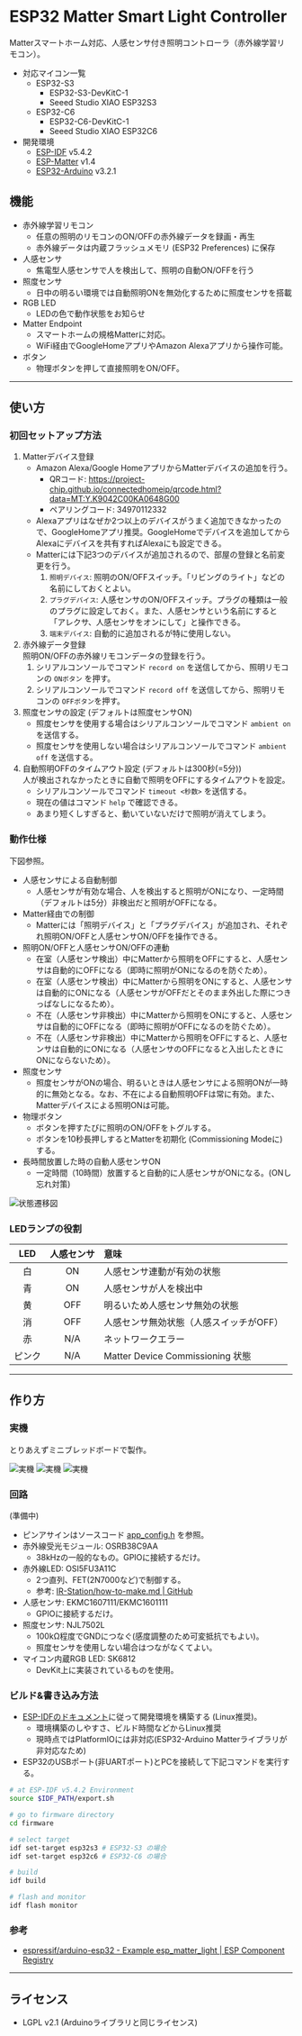 # ESP32 Matter Smart Light Controller

Matterスマートホーム対応、人感センサ付き照明コントローラ（赤外線学習リモコン）。

- 対応マイコン一覧
  - ESP32-S3
    - ESP32-S3-DevKitC-1
    - Seeed Studio XIAO ESP32S3
  - ESP32-C6
    - ESP32-C6-DevKitC-1
    - Seeed Studio XIAO ESP32C6
- 開発環境
  - [ESP-IDF](https://github.com/espressif/esp-idf) v5.4.2
  - [ESP-Matter](https://github.com/espressif/esp-matter) v1.4
  - [ESP32-Arduino](https://github.com/espressif/arduino-esp32) v3.2.1

## 機能

- 赤外線学習リモコン
  - 任意の照明のリモコンのON/OFFの赤外線データを録画・再生
  - 赤外線データは内蔵フラッシュメモリ (ESP32 Preferences) に保存
- 人感センサ
  - 焦電型人感センサで人を検出して、照明の自動ON/OFFを行う
- 照度センサ
  - 日中の明るい環境では自動照明ONを無効化するために照度センサを搭載
- RGB LED
  - LEDの色で動作状態をお知らせ
- Matter Endpoint
  - スマートホームの規格Matterに対応。
  - WiFi経由でGoogleHomeアプリやAmazon Alexaアプリから操作可能。
- ボタン
  - 物理ボタンを押して直接照明をON/OFF。

---

## 使い方

### 初回セットアップ方法

1. Matterデバイス登録
   - Amazon Alexa/Google HomeアプリからMatterデバイスの追加を行う。
     - QRコード: https://project-chip.github.io/connectedhomeip/qrcode.html?data=MT:Y.K9042C00KA0648G00
     - ペアリングコード: 34970112332
   - Alexaアプリはなぜか2つ以上のデバイスがうまく追加できなかったので、GoogleHomeアプリ推奨。GoogleHomeでデバイスを追加してからAlexaにデバイスを共有すればAlexaにも設定できる。
   - Matterには下記3つのデバイスが追加されるので、部屋の登録と名前変更を行う。
     1. `照明デバイス`: 照明のON/OFFスイッチ。「リビングのライト」などの名前にしておくとよい。
     2. `プラグデバイス`: 人感センサのON/OFFスイッチ。プラグの種類は一般のプラグに設定しておく。また、人感センサという名前にすると「アレクサ、人感センサをオンにして」と操作できる。
     3. `端末デバイス`: 自動的に追加されるが特に使用しない。
2. 赤外線データ登録  
   照明ON/OFFの赤外線リモコンデータの登録を行う。
   1. シリアルコンソールでコマンド `record on` を送信してから、照明リモコンの `ONボタン` を押す。
   2. シリアルコンソールでコマンド `record off` を送信してから、照明リモコンの `OFFボタン`を押す。
3. 照度センサの設定 (デフォルトは照度センサON)  
   - 照度センサを使用する場合はシリアルコンソールでコマンド `ambient on` を送信する。
   - 照度センサを使用しない場合はシリアルコンソールでコマンド `ambient off` を送信する。
4. 自動照明OFFのタイムアウト設定 (デフォルトは300秒(=5分))  
   人が検出されなかったときに自動で照明をOFFにするタイムアウトを設定。
   - シリアルコンソールでコマンド `timeout <秒数>` を送信する。
   - 現在の値はコマンド `help` で確認できる。
   - あまり短くしすぎると、動いていないだけで照明が消えてしまう。

### 動作仕様

下図参照。

- 人感センサによる自動制御
  - 人感センサが有効な場合、人を検出すると照明がONになり、一定時間（デフォルトは5分）非検出だと照明がOFFになる。
- Matter経由での制御
  - Matterには「照明デバイス」と「プラグデバイス」が追加され、それぞれ照明ON/OFFと人感センサON/OFFを操作できる。
- 照明ON/OFFと人感センサON/OFFの連動
  - 在室（人感センサ検出）中にMatterから照明をOFFにすると、人感センサは自動的にOFFになる（即時に照明がONになるのを防ぐため）。
  - 在室（人感センサ検出）中にMatterから照明をONにすると、人感センサは自動的にONになる（人感センサがOFFだとそのまま外出した際につきっぱなしになるため）。
  - 不在（人感センサ非検出）中にMatterから照明をONにすると、人感センサは自動的にOFFになる（即時に照明がOFFになるのを防ぐため）。
  - 不在（人感センサ非検出）中にMatterから照明をOFFにすると、人感センサは自動的にONになる（人感センサのOFFになると入出したときにONにならないため）。
- 照度センサ
  - 照度センサがONの場合、明るいときは人感センサによる照明ONが一時的に無効となる。なお、不在による自動照明OFFは常に有効。また、Matterデバイスによる照明ONは可能。
- 物理ボタン
  - ボタンを押すたびに照明のON/OFFをトグルする。
  - ボタンを10秒長押しするとMatterを初期化 (Commissioning Modeに) する。
- 長時間放置した時の自動人感センサON
  - 一定時間（10時間）放置すると自動的に人感センサがONになる。(ONし忘れ対策)

![状態遷移図](images/diagram.drawio.svg)

### LEDランプの役割

|  LED   | 人感センサ | 意味                                    |
| :----: | :--------: | :-------------------------------------- |
|   白   |     ON     | 人感センサ連動が有効の状態              |
|   青   |     ON     | 人感センサが人を検出中                  |
|   黄   |    OFF     | 明るいため人感センサ無効の状態          |
|   消   |    OFF     | 人感センサ無効状態（人感スイッチがOFF） |
|   赤   |    N/A     | ネットワークエラー                      |
| ピンク |    N/A     | Matter Device Commissioning 状態        |

---

## 作り方

### 実機

とりあえずミニブレッドボードで製作。

![実機](images/esp32-matter-light-top.jpg)
![実機](images/esp32-matter-light-perspective-1.jpg)
![実機](images/esp32-matter-light-perspective-2.jpg)

### 回路

(準備中)

- ピンアサインはソースコード [app_config.h](firmware/main/app_config.h) を参照。
- 赤外線受光モジュール: OSRB38C9AA
  - 38kHzの一般的なもの。GPIOに接続するだけ。
- 赤外線LED: OSI5FU3A11C
  - 2つ直列、FET(2N7000など)で制御する。
  - 参考: [IR-Station/how-to-make.md | GitHub](https://github.com/kerikun11/IR-Station/blob/master/how-to-make.md)
- 人感センサ: EKMC1607111/EKMC1601111
  - GPIOに接続するだけ。
- 照度センサ: NJL7502L
  - 100kΩ程度でGNDにつなぐ(感度調整のため可変抵抗でもよい)。
  - 照度センサを使用しない場合はつながなくてよい。
- マイコン内蔵RGB LED: SK6812
  - DevKit上に実装されているものを使用。

### ビルド&書き込み方法

- [ESP-IDFのドキュメント](https://docs.espressif.com/projects/esp-idf/en/latest/esp32/versions.html)に従って開発環境を構築する (Linux推奨)。
  - 環境構築のしやすさ、ビルド時間などからLinux推奨
  - 現時点ではPlatformIOには非対応(ESP32-Arduino Matterライブラリが非対応なため)
- ESP32のUSBポート(非UARTポート)とPCを接続して下記コマンドを実行する。

```sh
# at ESP-IDF v5.4.2 Environment
source $IDF_PATH/export.sh

# go to firmware directory
cd firmware

# select target
idf set-target esp32s3 # ESP32-S3 の場合
idf set-target esp32c6 # ESP32-C6 の場合

# build
idf build

# flash and monitor
idf flash monitor
```

### 参考

- [espressif/arduino-esp32 - Example esp_matter_light | ESP Component Registry](https://components.espressif.com/components/espressif/arduino-esp32/versions/3.0.5/examples/esp_matter_light?language=en)

---

## ライセンス

- LGPL v2.1 (Arduinoライブラリと同じライセンス)
